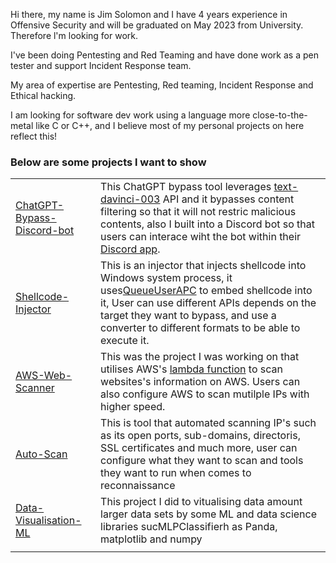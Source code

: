 Hi there, my name is Jim Solomon and I have 4 years experience in Offensive Security and will be graduated on May 2023 from University.  Therefore l'm looking for work.

I've been doing Pentesting and Red Teaming and have done work as a pen tester and support Incident Response team.

My area of expertise are Pentesting, Red teaming, Incident Response and Ethical hacking.

I am looking for software dev work using a language more close-to-the-metal like C or C++, and I believe most of my personal projects on here reflect this!
	
### Below are some projects l want to show 

|                                                                                                      |                                                                                                                                                                                                                                                                                                                                                                                                                                                                                                                                                                                                                                                                              |
|------------------------------------------------------------------------------------------------------|------------------------------------------------------------------------------------------------------------------------------------------------------------------------------------------------------------------------------------------------------------------------------------------------------------------------------------------------------------------------------------------------------------------------------------------------------------------------------------------------------------------------------------------------------------------------------------------------------------------------------------------------------------------------------|
| [ChatGPT-Bypass-Discord-bot](https://github.com/JimSolomon/ChatGPT-Bypass-Discord-bot)                                     | This ChatGPT bypass tool leverages  [text-davinci-003](https://platform.openai.com/docs/models/gpt-3-5) API and it bypasses content filtering so that it will not restric malicious contents, also I built into a Discord bot so that users can interace wiht the bot within their [Discord app](https://discord.com/).                                                                                                                                                                                                                                                                                                                                                                                                                                      |
| [Shellcode-Injector](https://github.com/JimSolomon/Shellcode-Injector)                                 | This is an injector that injects shellcode into Windows system process, it uses[QueueUserAPC](https://learn.microsoft.com/en-us/windows/win32/api/processthreadsapi/nf-processthreadsapi-queueuserapc) to embed shellcode into it, User can use different APIs depends on the target they want to bypass, and use a converter to different formats to be able to execute it.|
| [AWS-Web-Scanner](https://github.com/JimSolomon/AWS-Web-Scanner) | This was the project I was working on that utilises AWS's [lambda function](https://aws.amazon.com/lambda/) to scan websites's information on AWS. Users can also configure AWS to scan mutilple IPs with higher speed.|.                                                                                                                                                                                                                                                                                                                                                         |
| [Auto-Scan](https://github.com/JimSolomon/Auto-Scan)  | This is tool that automated scanning IP's such as its open ports, sub-domains, directoris, SSL certificates and much more, user can configure what they want to scan and tools they want to run when comes to reconnaissance|
| [Data-Visualisation-ML](https://github.com/JimSolomon/Data-Visualisation-ML)                             |  This project I did to vitualising data amount larger data sets by some ML and data science libraries sucMLPClassifierh as Panda, matplotlib and numpy |
|                                                                                                      |                                                                                                                                                                                                                                                                                                                                                                                                                                                                                                                                                                                                                                                                              |
